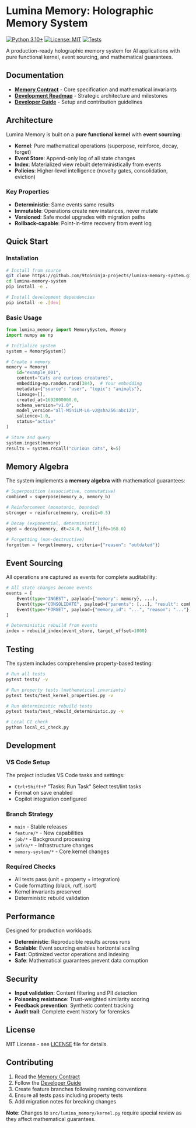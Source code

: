 ﻿# Lumina Memory: Holographic Memory System

[![Python 3.10+](https://img.shields.io/badge/python-3.10+-blue.svg)](https://www.python.org/downloads/)
[![License: MIT](https://img.shields.io/badge/License-MIT-yellow.svg)](https://opensource.org/licenses/MIT)
[![Tests](https://img.shields.io/badge/tests-passing-green.svg)]()

A production-ready holographic memory system for AI applications with pure functional kernel, event sourcing, and mathematical guarantees.

##  Documentation

- **[Memory Contract](docs/MEMORY_CONTRACT.md)** - Core specification and mathematical invariants
- **[Development Roadmap](DEVELOPMENT_ROADMAP.md)** - Strategic architecture and milestones  
- **[Developer Guide](READ_FIRST.md)** - Setup and contribution guidelines

##  Architecture

Lumina Memory is built on a **pure functional kernel** with **event sourcing**:

- **Kernel**: Pure mathematical operations (superpose, reinforce, decay, forget)
- **Event Store**: Append-only log of all state changes
- **Index**: Materialized view rebuilt deterministically from events
- **Policies**: Higher-level intelligence (novelty gates, consolidation, eviction)

### Key Properties
- **Deterministic**: Same events  same results
- **Immutable**: Operations create new instances, never mutate
- **Versioned**: Safe model upgrades with migration paths
- **Rollback-capable**: Point-in-time recovery from event log

##  Quick Start

### Installation

```bash
# Install from source  
git clone https://github.com/9to5ninja-projects/lumina-memory-system.git
cd lumina-memory-system
pip install -e .

# Install development dependencies
pip install -e .[dev]
```

### Basic Usage

```python
from lumina_memory import MemorySystem, Memory
import numpy as np

# Initialize system
system = MemorySystem()

# Create a memory
memory = Memory(
    id="example_001",
    content="Cats are curious creatures",
    embedding=np.random.rand(384),  # Your embedding
    metadata={"source": "user", "topic": "animals"},
    lineage=[],
    created_at=1692000000.0,
    schema_version="v1.0", 
    model_version="all-MiniLM-L6-v2@sha256:abc123",
    salience=1.0,
    status="active"
)

# Store and query
system.ingest(memory)
results = system.recall("curious cats", k=5)
```

##  Memory Algebra  

The system implements a **memory algebra** with mathematical guarantees:

```python
# Superposition (associative, commutative)
combined = superpose(memory_a, memory_b)

# Reinforcement (monotonic, bounded)
stronger = reinforce(memory, credit=0.5)

# Decay (exponential, deterministic)
aged = decay(memory, dt=24.0, half_life=168.0)

# Forgetting (non-destructive)
forgotten = forget(memory, criteria={"reason": "outdated"})
```

##  Event Sourcing

All operations are captured as events for complete auditability:

```python
# All state changes become events
events = [
    Event(type="INGEST", payload={"memory": memory}, ...),
    Event(type="CONSOLIDATE", payload={"parents": [...], "result": combined}, ...),
    Event(type="FORGET", payload={"memory_id": "...", "reason": "..."}, ...)
]

# Deterministic rebuild from events
index = rebuild_index(event_store, target_offset=1000)
```

##  Testing

The system includes comprehensive property-based testing:

```bash
# Run all tests
pytest tests/ -v

# Run property tests (mathematical invariants)  
pytest tests/test_kernel_properties.py -v

# Run deterministic rebuild tests
pytest tests/test_rebuild_deterministic.py -v

# Local CI check
python local_ci_check.py
```

##  Development

### VS Code Setup
The project includes VS Code tasks and settings:
- `Ctrl+Shift+P`  "Tasks: Run Task"  Select test/lint tasks
- Format on save enabled
- Copilot integration configured

### Branch Strategy
- `main` - Stable releases
- `feature/*` - New capabilities  
- `job/*` - Background processing
- `infra/*` - Infrastructure changes
- `memory-system/*` - Core kernel changes

### Required Checks
- All tests pass (unit + property + integration)
- Code formatting (black, ruff, isort)
- Kernel invariants preserved
- Deterministic rebuild validation

##  Performance

Designed for production workloads:
- **Deterministic**: Reproducible results across runs
- **Scalable**: Event sourcing enables horizontal scaling  
- **Fast**: Optimized vector operations and indexing
- **Safe**: Mathematical guarantees prevent data corruption

##  Security

- **Input validation**: Content filtering and PII detection
- **Poisoning resistance**: Trust-weighted similarity scoring
- **Feedback prevention**: Synthetic content tracking
- **Audit trail**: Complete event history for forensics

##  License

MIT License - see [LICENSE](LICENSE) file for details.

##  Contributing

1. Read the [Memory Contract](docs/MEMORY_CONTRACT.md) 
2. Follow the [Developer Guide](READ_FIRST.md)
3. Create feature branches following naming conventions
4. Ensure all tests pass including property tests
5. Add migration notes for breaking changes

**Note**: Changes to `src/lumina_memory/kernel.py` require special review as they affect mathematical guarantees.
